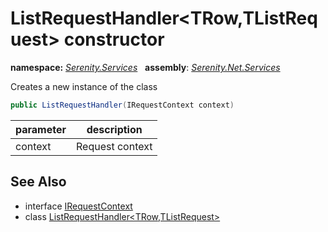# ListRequestHandler&lt;TRow,TListRequest&gt; constructor
**namespace:** *[Serenity.Services](../../README.md#serenity.services-namespace)*   **assembly**: *[Serenity.Net.Services](../../README.md)*

Creates a new instance of the class

```csharp
public ListRequestHandler(IRequestContext context)
```

| parameter | description |
| --- | --- |
| context | Request context |

## See Also

* interface [IRequestContext](../IRequestContext.md)
* class [ListRequestHandler&lt;TRow,TListRequest&gt;](../ListRequestHandler-2.md)